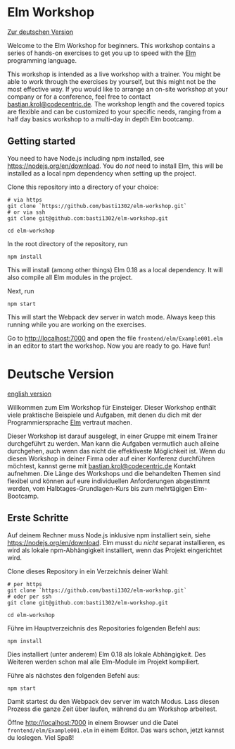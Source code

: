 <a id="english">

Elm Workshop
============

[Zur deutschen Version](#german)

Welcome to the Elm Workshop for beginners. This workshop contains a series of hands-on exercises to get you up to speed with the [Elm](http://elm-lang.org) programming language.

This workshop is intended as a live workshop with a trainer. You might be able to work through the exercises by yourself, but this might not be the most effective way. If you would like to arrange an on-site workshop at your company or for a conference, feel free to contact <a href="mailto:bastian.krol@codecentric.de">bastian.krol@codecentric.de</a>. The workshop length and the covered topics are flexible and can be customized to your specific needs, ranging from a half day basics workshop to a multi-day in depth Elm bootcamp.

Getting started
---------------

You need to have Node.js including npm installed, see <https://nodejs.org/en/download>. You do *not* need to install Elm, this will be installed as a local npm dependency when setting up the project.

Clone this repository into a directory of your choice:

```
# via https
git clone `https://github.com/basti1302/elm-workshop.git`
# or via ssh
git clone git@github.com:basti1302/elm-workshop.git

cd elm-workshop
```

In the root directory of the repository, run
```
npm install
```

This will install (among other things) Elm 0.18 as a local dependency. It will also compile all Elm modules in the project.

Next, run

```
npm start
```

This will start the Webpack dev server in watch mode. Always keep this running while you are working on the exercises.

Go to <http://localhost:7000> and open the file `frontend/elm/Example001.elm` in an editor to start the workshop. Now you are ready to go. Have fun!


<a id="german">

Deutsche Version
================

[english version](#english)

Willkommen zum Elm Workshop für Einsteiger. Dieser Workshop enthält viele praktische Beispiele und Aufgaben, mit denen du dich mit der Programmiersprache [Elm](http://elm-lang.org) vertraut machen.

Dieser Workshop ist darauf ausgelegt, in einer Gruppe mit einem Trainer durchgeführt zu werden. Man kann die Aufgaben vermutlich auch alleine durchgehen, auch wenn das nicht die effektiveste Möglichkeit ist. Wenn du diesen Workshop in deiner Firma oder auf einer Konferenz durchführen möchtest, kannst gerne mit <a href="mailto:bastian.krol@codecentric.de">bastian.krol@codecentric.de</a> Kontakt aufnehmen. Die Länge des Workshops und die behandelten Themen sind flexibel und können auf eure individuellen Anforderungen abgestimmt werden, vom Halbtages-Grundlagen-Kurs bis zum mehrtägigen Elm-Bootcamp.

Erste Schritte
--------------

Auf deinem Rechner muss Node.js inklusive npm installiert sein, siehe <https://nodejs.org/en/download>. Elm musst du *nicht* separat installieren, es wird als lokale npm-Abhängigkeit installiert, wenn das Projekt eingerichtet wird.

Clone dieses Repository in ein Verzeichnis deiner Wahl:

```
# per https
git clone `https://github.com/basti1302/elm-workshop.git`
# oder per ssh
git clone git@github.com:basti1302/elm-workshop.git

cd elm-workshop
```

Führe im Hauptverzeichnis des Repositories folgenden Befehl aus:
```
npm install
```

Dies installiert (unter anderem) Elm 0.18 als lokale Abhängigkeit. Des Weiteren werden schon mal alle Elm-Module im Projekt kompiliert.

Führe als nächstes den folgenden Befehl aus:

```
npm start
```

Damit startest du den Webpack dev server im watch Modus. Lass diesen Prozess die ganze Zeit über laufen, während du am Workshop arbeitest.

Öffne <http://localhost:7000> in einem Browser und die Datei `frontend/elm/Example001.elm` in einem Editor. Das wars schon, jetzt kannst du loslegen. Viel Spaß!
